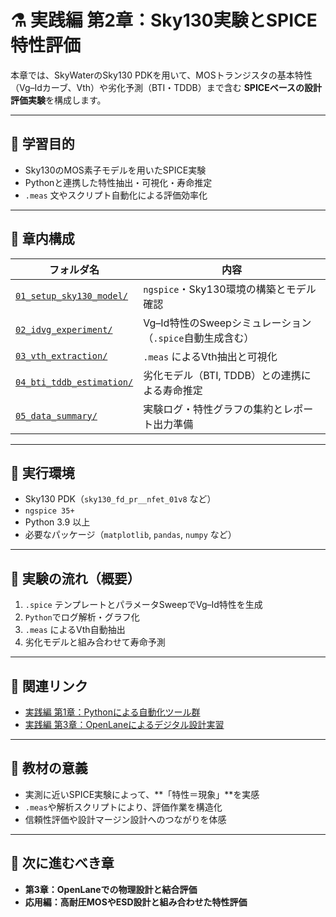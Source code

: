 # ⚗️ 実践編 第2章：Sky130実験とSPICE特性評価

本章では、SkyWaterのSky130 PDKを用いて、MOSトランジスタの基本特性（Vg–Idカーブ、Vth）や劣化予測（BTI・TDDB）まで含む **SPICEベースの設計評価実験**を構成します。

---

## 🎯 学習目的

- Sky130のMOS素子モデルを用いたSPICE実験
- Pythonと連携した特性抽出・可視化・寿命推定
- `.meas` 文やスクリプト自動化による評価効率化

---

## 📁 章内構成

| フォルダ名 | 内容 |
|------------|------|
| [`01_setup_sky130_model/`](01_setup_sky130_model/) | `ngspice`・Sky130環境の構築とモデル確認 |
| [`02_idvg_experiment/`](02_idvg_experiment/) | Vg–Id特性のSweepシミュレーション（`.spice`自動生成含む） |
| [`03_vth_extraction/`](03_vth_extraction/) | `.meas` によるVth抽出と可視化 |
| [`04_bti_tddb_estimation/`](04_bti_tddb_estimation/) | 劣化モデル（BTI, TDDB）との連携による寿命推定 |
| [`05_data_summary/`](05_data_summary/) | 実験ログ・特性グラフの集約とレポート出力準備 |

---

## 🔧 実行環境

- Sky130 PDK（`sky130_fd_pr__nfet_01v8` など）
- `ngspice 35+`
- Python 3.9 以上
- 必要なパッケージ（`matplotlib`, `pandas`, `numpy` など）

---

## 🔁 実験の流れ（概要）

1. `.spice` テンプレートとパラメータSweepでVg–Id特性を生成
2. `Python`でログ解析・グラフ化
3. `.meas` によるVth自動抽出
4. 劣化モデルと組み合わせて寿命予測

---

## 📘 関連リンク

- [実践編 第1章：Pythonによる自動化ツール群](../e_chapter1_python_automation_tools/README.md)
- [実践編 第3章：OpenLaneによるデジタル設計実習](../e_chapter3_openlane_practice/README.md)

---

## 📌 教材の意義

- 実測に近いSPICE実験によって、**「特性＝現象」**を実感
- `.meas`や解析スクリプトにより、評価作業を構造化
- 信頼性評価や設計マージン設計へのつながりを体感

---

## 🧭 次に進むべき章

- **第3章：OpenLaneでの物理設計と結合評価**
- **応用編：高耐圧MOSやESD設計と組み合わせた特性評価**
